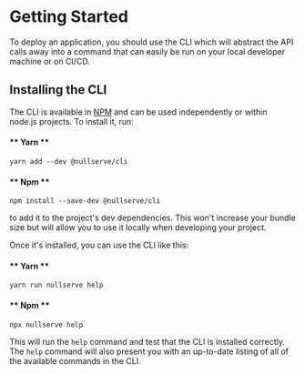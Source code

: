 # Getting Started

To deploy an application, you should use the CLI which will abstract the API calls away into a command that can easily be run on your local developer machine or on CI/CD.

## Installing the CLI

The CLI is available in [NPM](https://www.npmjs.com/package/@nullserve/cli) and can be used independently or within node.js projects.
To install it, run:

<!-- tabs:start -->

#### ** Yarn **

`yarn add --dev @nullserve/cli`

#### ** Npm **

`npm install --save-dev @nullserve/cli`

<!-- tabs:end -->

to add it to the project's dev dependencies.
This won't increase your bundle size but will allow you to use it locally when developing your project.

Once it's installed, you can use the CLI like this:

<!-- tabs:start -->

#### ** Yarn **

`yarn run nullserve help`

#### ** Npm **

`npx nullserve help`

<!-- tabs:end -->

This will run the `help` command and test that the CLI is installed correctly.
The `help` command will also present you with an up-to-date listing of all of the available commands in the CLI.
